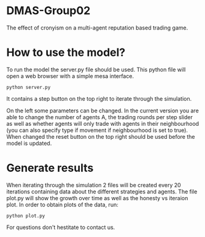 # DMAS-Group02
The effect of cronyism on a multi-agent reputation based trading game.


# How to use the model?

To run the model the server.py file should be used.
This python file will open a web browser with a simple mesa interface.

```
python server.py
```

It contains a step button on the top right to iterate through the simulation.

On the left some parameters can be changed. In the current version you are able to change the number of agents A, the trading rounds per step slider as well as whether agents will only trade with agents
in their neighbourhood (you can also specify type if movement if neighbourhood is set to true).
When changed the reset button on the top right should be used before the model is updated.

# Generate results
When iterating through the simulation 2 files will be created every 20 iterations containing data about the different strategies and agents.
The file plot.py will show the growth over time as well as the honesty vs iteraion plot.
In order to obtain plots of the data, run:
```
python plot.py
```

For questions don't hestitate to contact us.
